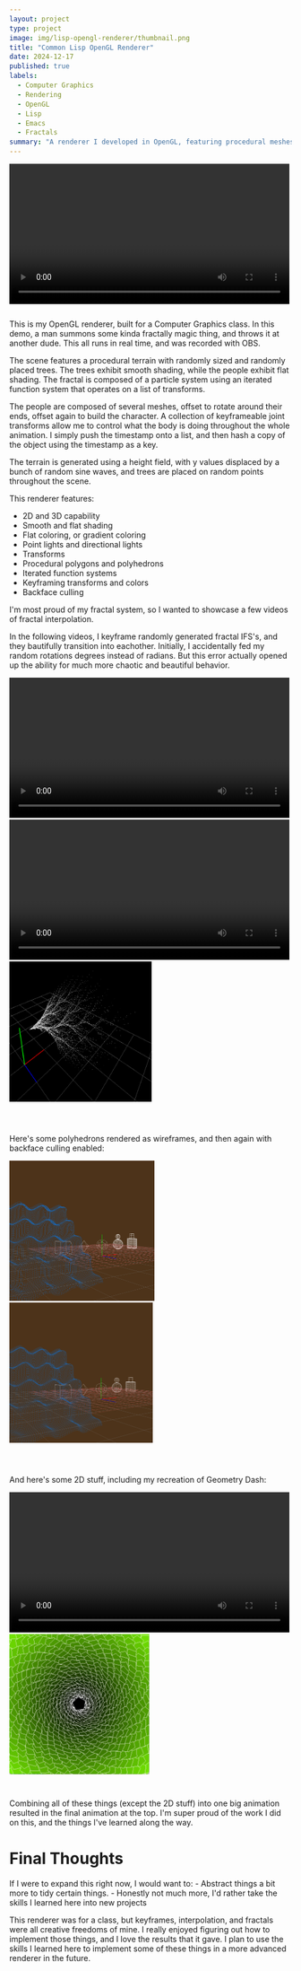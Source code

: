 ```yaml
---
layout: project
type: project
image: img/lisp-opengl-renderer/thumbnail.png
title: "Common Lisp OpenGL Renderer"
date: 2024-12-17
published: true
labels:
  - Computer Graphics
  - Rendering
  - OpenGL
  - Lisp
  - Emacs
  - Fractals
summary: "A renderer I developed in OpenGL, featuring procedural meshes and fractals"
---
```


<video class="float-start" style="padding-right:20px; padding-bottom:10px;" src="../img/lisp-opengl-renderer/ICS481_HW5_bueche.mp4" width="500px" alt="Final-demo" controls></video>

This is my OpenGL renderer, built for a Computer Graphics class. In this demo, a man summons some kinda fractally magic thing, and throws it at another dude. This all runs in real time, and was recorded with OBS.

The scene features a procedural terrain with randomly sized and randomly placed trees. The trees exhibit smooth shading, while the people exhibit flat shading. The fractal is composed of a particle system using an iterated function system that operates on a list of transforms.

The people are composed of several meshes, offset to rotate around their ends, offset again to build the character. A collection of keyframeable joint transforms allow me to control what the body is doing throughout the whole animation. I simply push the timestamp onto a list, and then hash a copy of the object using the timestamp as a key.

The terrain is generated using a height field, with y values displaced by a bunch of random sine waves, and trees are placed on random points throughout the scene.

This renderer features:
- 2D and 3D capability
- Smooth and flat shading
- Flat coloring, or gradient coloring
- Point lights and directional lights
- Transforms
- Procedural polygons and polyhedrons
- Iterated function systems
- Keyframing transforms and colors
- Backface culling


I'm most proud of my fractal system, so I wanted to showcase a few videos of fractal interpolation.

In the following videos, I keyframe randomly generated fractal IFS's, and they bautifully transition into eachother. Initially, I accidentally fed my random rotations degrees instead of radians. But this error actually opened up the ability for much more chaotic and beautiful behavior.

<div style="padding-bottom:40px;">
  <span>
    <video class="border" src="../img/lisp-opengl-renderer/Fractal-Interpolation-1.mp4" height="250px" alt="fractal vid 1" controls></video>
  </span>
  <span>
    <video class="border" src="../img/lisp-opengl-renderer/Fractal-Interpolation-1.mp4" height="250px" alt="fractal vid 2" controls></video>
  </span>
  <span>
    <img class="border" src="../img/lisp-opengl-renderer/Fractal-Tree.png" height="250px" alt="fractal tree">
  </span>
</div>

 
Here's some polyhedrons rendered as wireframes, and then again with backface culling enabled:

<div style="padding-bottom:40px;">
  <span>
    <img class="border" src="../img/lisp-opengl-renderer/Polyhedrons-No-Culling.png" height="250px" alt="backface culling">
  </span>
  <span>
    <img class="border" src="../img/lisp-opengl-renderer/Polyhedrons-Backface-Culled.png" height="250px" alt="no backface culling">
  </span>
</div>


And here's some 2D stuff, including my recreation of Geometry Dash:

<div style="padding-bottom:40px;">
  <span>
    <video class="border" src="../img/lisp-opengl-renderer/ICS481_HW3_bueche.mp4" height="250px" alt="Pentagon Spiral" controls></video>
  </span>
  <span>
    <img class="border" src="../img/lisp-opengl-renderer/ICS481_HW2_bueche_2.png" height="250px" alt="Geometry Dash Animation">
  </span>
</div>

<div style="max-width:700px;">
  Combining all of these things (except the 2D stuff) into one big animation resulted in the final animation at the top. I'm super proud of the work I did on this, and the things I've learned along the way.
</div>

# Final Thoughts

<div style="max-width:700px;" markdown=1>
  If I were to expand this right now, I would want to:
  - Abstract things a bit more to tidy certain things.
  - Honestly not much more, I'd rather take the skills I learned here into new projects

  This renderer was for a class, but keyframes, interpolation, and fractals were all creative freedoms of mine. I really enjoyed figuring out how to implement those things, and I love the results that it gave. I plan to use the skills I learned here to implement some of these things in a more advanced renderer in the future.
</div>
